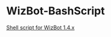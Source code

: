 # WizBot-BashScript
[Shell script for WizBot 1.4.x](http://wizbot.readthedocs.io/en/latest/guides/Linux%20Guide/)